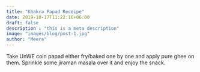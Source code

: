 ```yaml
---
title: "Khakra Papad Receipe"
date: 2019-10-17T11:22:16+06:00
draft: false
description : "this is a meta description"
image: "images/blog/post-1.jpg"
author: "Meera"
---
```


Take UnWE coin papad either fry/baked one by one and apply pure ghee on them.
Sprinkle some jiraman masala over it and enjoy the snack.